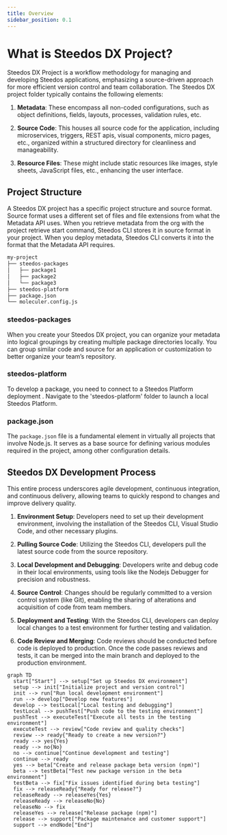 ```yaml
---
title: Overview
sidebar_position: 0.1
---
```


# What is Steedos DX Project?

Steedos DX Project is a workflow methodology for managing and developing Steedos applications, emphasizing a source-driven approach for more efficient version control and team collaboration. The Steedos DX project folder typically contains the following elements:

1. **Metadata**: These encompass all non-coded configurations, such as object definitions, fields, layouts, processes, validation rules, etc.

2. **Source Code**: This houses all source code for the application, including microservices, triggers, REST apis, visual components, micro pages, etc., organized within a structured directory for cleanliness and manageability.

3. **Resource Files**: These might include static resources like images, style sheets, JavaScript files, etc., enhancing the user interface.


## Project Structure

A Steedos DX project has a specific project structure and source format. Source format uses a different set of files and file extensions from what the Metadata API uses. When you retrieve metadata from the org with the project retrieve start command, Steedos CLI stores it in source format in your project. When you deploy metadata, Steedos CLI converts it into the format that the Metadata API requires.

```bash
my-project
├── steedos-packages
│   ├── package1
│   ├── package2
│   └── package3
├── steedos-platform
├── package.json
└── moleculer.config.js
```

### steedos-packages

When you create your Steedos DX project, you can organize your metadata into logical groupings by creating multiple package directories locally. You can group similar code and source for an application or customization to better organize your team’s repository. 

### steedos-platform

To develop a package, you need to connect to a Steedos Platform deployment . Navigate to the 'steedos-platform' folder to launch a local Steedos Platform.

### package.json

The `package.json` file is a fundamental element in virtually all projects that involve Node.js. It serves as a base source for defining various modules required in the project, among other configuration details. 



## Steedos DX Development Process

This entire process underscores agile development, continuous integration, and continuous delivery, allowing teams to quickly respond to changes and improve delivery quality.

1. **Environment Setup**: Developers need to set up their development environment, involving the installation of the Steedos CLI, Visual Studio Code, and other necessary plugins.

2. **Pulling Source Code**: Utilizing the Steedos CLI, developers pull the latest source code from the source repository.

3. **Local Development and Debugging**: Developers write and debug code in their local environments, using tools like the Nodejs Debugger for precision and robustness.

4. **Source Control**: Changes should be regularly committed to a version control system (like Git), enabling the sharing of alterations and acquisition of code from team members.

5. **Deployment and Testing**: With the Steedos CLI, developers can deploy local changes to a test environment for further testing and validation.

6. **Code Review and Merging**: Code reviews should be conducted before code is deployed to production. Once the code passes reviews and tests, it can be merged into the main branch and deployed to the production environment.


```mermaid
graph TD
  start["Start"] --> setup["Set up Steedos DX environment"]
  setup --> init["Initialize project and version control"]
  init --> run["Run local development environment"]
  run --> develop["Develop new features"]
  develop --> testLocal["Local testing and debugging"]
  testLocal --> pushTest["Push code to the testing environment"]
  pushTest --> executeTest["Execute all tests in the testing environment"]
  executeTest --> review["Code review and quality checks"]
  review --> ready{"Ready to create a new version?"}
  ready --> yes{Yes}
  ready --> no{No}
  no --> continue["Continue development and testing"]
  continue --> ready
  yes --> beta["Create and release package beta version (npm)"]
  beta --> testBeta["Test new package version in the beta environment"]
  testBeta --> fix["Fix issues identified during beta testing"]
  fix --> releaseReady{"Ready for release?"}
  releaseReady --> releaseYes{Yes}
  releaseReady --> releaseNo{No}
  releaseNo --> fix
  releaseYes --> release["Release package (npm)"]
  release --> support["Package maintenance and customer support"]
  support --> endNode["End"]
```